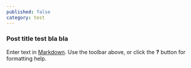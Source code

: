 ```yaml
---
published: false
category: test
---
```

### Post title test bla bla

Enter text in [Markdown](http://daringfireball.net/projects/markdown/). Use the toolbar above, or click the **?** button for formatting help.
